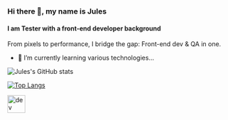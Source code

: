 ### Hi there 👋, my name is Jules

#### I am Tester with a front-end developer background

From pixels to performance, I bridge the gap: Front-end dev & QA in one.

- 🌱 I’m currently learning various technologies...

![Jules's GitHub stats](https://github-readme-stats.vercel.app/api?username=Devfront-end&theme=dark&show_icons=true)

[![Top Langs](https://github-readme-stats.vercel.app/api/top-langs/?username=Devfront-end&layout=donut-vertical)](https://github.com/Devfront-end/github-readme-stats)
  
[<img src='https://cdn.jsdelivr.net/npm/simple-icons@3.0.1/icons/hashnode.svg' alt='dev' height='40'>](https://jules.hashnode.dev/)

<!--
**Devfront-end/Devfront-end** is a ✨ _special_ ✨ repository because its `README.md` (this file) appears on your GitHub profile.


-->

